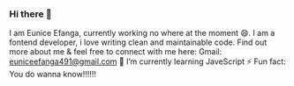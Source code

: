 ### Hi there 👋
I am Eunice Efanga, currently working no where at the moment 😄. I am a fontend developer, i love writing clean and maintainable code. Find out more about me & feel free to connect with me here: 
Gmail: euniceefanga491@gmail.com
🌱 I’m currently learning JaveScript
⚡ Fun fact: You do wanna know!!!!!!
